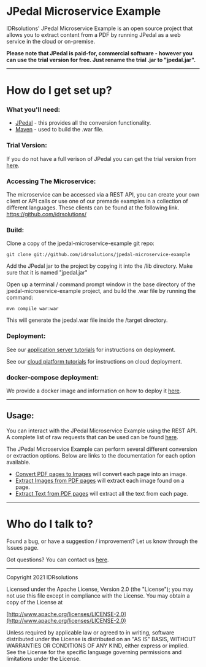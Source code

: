 # JPedal Microservice Example #

IDRsolutions' JPedal Microservice Example is an open source project that allows you to extract content from a PDF by running JPedal as a web service in the cloud or on-premise.

**Please note that JPedal is paid-for, commercial software - however you can use the trial version for free. Just rename the trial .jar to "jpedal.jar".**

-----

# How do I get set up? #

### What you'll need: ###

* [JPedal](https://www.idrsolutions.com/jpedal/download) - this provides all the conversion functionality.
* [Maven](https://maven.apache.org/download.cgi) - used to build the .war file.

### Trial Version: ###

If you do not have a full verison of JPedal you can get the trial version from [here](https://www.idrsolutions.com/jpedal/trial-download/).

### Accessing The Microservice: ###

The microservice can be accessed via a REST API, you can create your own client or API calls or use one of our premade examples in a collection of different languages.
These clients can be found at the following link.
https://github.com/idrsolutions/

### Build: ###

Clone a copy of the jpedal-microservice-example git repo:

```
git clone git://github.com/idrsolutions/jpedal-microservice-example
```

Add the JPedal jar to the project by copying it into the /lib directory. Make sure that it is named "jpedal.jar"

Open up a terminal / command prompt window in the base directory of the jpedal-microservice-example project, and build the .war file by running the command:
```
mvn compile war:war
```

This will generate the jpedal.war file inside the /target directory.

### Deployment: ###

See our [application server tutorials](https://docs.idrsolutions.com/jpedal/app-server-deployment/) for instructions on deployment.

See our [cloud platform tutorials](https://docs.idrsolutions.com/jpedal/docker-deployment/) for instructions on cloud deployment.

### docker-compose deployment: ###

We provide a docker image and information on how to deploy it [here](https://github.com/idrsolutions/jpedal-docker).


-----

## Usage: ##
You can interact with the JPedal Microservice Example using the REST API.
A complete list of raw requests that can be used can be found [here](/API.md).

The JPedal Microservice Example can perform several different conversion or extraction options.
Below are links to the documentation for each option available.

 - [Convert PDF pages to Images](https://docs.idrsolutions.com/jpedal/convert-pdf-to-image/) will convert each page into an image.
 - [Extract Images from PDF pages](https://docs.idrsolutions.com/jpedal/extract-images-from-pdf/) will extract each image found on a page.
 - [Extract Text from PDF pages](https://docs.idrsolutions.com/jpedal/extract-text-from-pdf/) will extract all the text from each page.

-----

# Who do I talk to? #

Found a bug, or have a suggestion / improvement? Let us know through the Issues page.

Got questions? You can contact us [here](https://idrsolutions.atlassian.net/servicedesk/customer/portal/8).

-----

Copyright 2021 IDRsolutions

Licensed under the Apache License, Version 2.0 (the "License");
you may not use this file except in compliance with the License.
You may obtain a copy of the License at

[http://www.apache.org/licenses/LICENSE-2.0](http://www.apache.org/licenses/LICENSE-2.0)

Unless required by applicable law or agreed to in writing, software
distributed under the License is distributed on an "AS IS" BASIS,
WITHOUT WARRANTIES OR CONDITIONS OF ANY KIND, either express or implied.
See the License for the specific language governing permissions and
limitations under the License.
